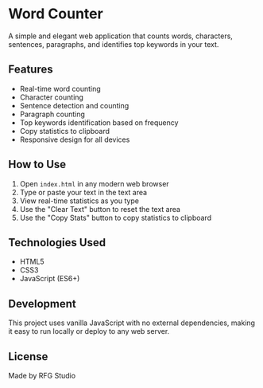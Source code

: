 # Word Counter

A simple and elegant web application that counts words, characters, sentences, paragraphs, and identifies top keywords in your text.

## Features

- Real-time word counting
- Character counting
- Sentence detection and counting
- Paragraph counting
- Top keywords identification based on frequency
- Copy statistics to clipboard
- Responsive design for all devices

## How to Use

1. Open `index.html` in any modern web browser
2. Type or paste your text in the text area
3. View real-time statistics as you type
4. Use the "Clear Text" button to reset the text area
5. Use the "Copy Stats" button to copy statistics to clipboard

## Technologies Used

- HTML5
- CSS3
- JavaScript (ES6+)

## Development

This project uses vanilla JavaScript with no external dependencies, making it easy to run locally or deploy to any web server.

## License

Made by RFG Studio 